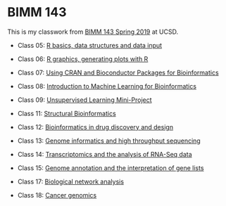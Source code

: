 # BIMM 143

This is my classwork from [BIMM 143 Spring 2019](https://bioboot.github.io/bimm143_S19/lectures/#10) at UCSD.

- Class 05: [R basics, data structures and data input](https://github.com/sschweis/BIMM143/blob/master/class05/class5.md)

- Class 06: [R graphics, generating plots with R](https://github.com/sschweis/BIMM143/blob/master/class06/Class6.md)

- Class 07: [Using CRAN and Bioconductor Packages for Bioinformatics](https://github.com/sschweis/BIMM143/blob/master/class07/class7.md)

- Class 08: [Introduction to Machine Learning for Bioinformatics](https://github.com/sschweis/BIMM143/blob/master/class08/class08_knit.md)

- Class 09: [Unsupervised Learning Mini-Project](https://github.com/sschweis/BIMM143/blob/master/class09/class09_markdown_.md)

- Class 11: [Structural Bioinformatics](https://github.com/sschweis/BIMM143/blob/master/class11/class11markdown.md)

- Class 12: [Bioinformatics in drug discovery and design](https://github.com/sschweis/BIMM143/blob/master/class12/class12.md)

- Class 13: [Genome informatics and high throughput sequencing](https://github.com/sschweis/BIMM143/blob/master/class13/class13.md)

- Class 14: [Transcriptomics and the analysis of RNA-Seq data](https://github.com/sschweis/BIMM143/blob/master/class14/class14.md)

- Class 15: [Genome annotation and the interpretation of gene lists](https://github.com/sschweis/BIMM143/blob/master/class15/class15.md)

- Class 17: [Biological network analysis](https://github.com/sschweis/BIMM143/blob/master/class17/class17.md)

- Class 18: [Cancer genomics](https://github.com/sschweis/BIMM143/blob/master/class18/class18.md)



